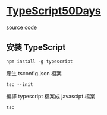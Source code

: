 # [TypeScript50Days](https://ithelp.ithome.com.tw/users/20120614/ironman/2685?sc=iThelpFB)
[source code](https://github.com/Alexius-Huang/Iron-Man-Competition)

## 安裝 TypeScript 

```cmd=
npm install -g typescript
```
產生 tsconfig.json 檔案
```cmd=
tsc --init
```
編譯 typescript 檔案成 javascipt 檔案
```cmd=
tsc
```